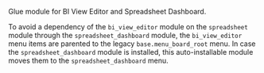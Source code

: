 Glue module for BI View Editor and Spreadsheet Dashboard.

To avoid a dependency of the `bi_view_editor` module on the
`spreadsheet` module through the `spreadsheet_dashboard` module, the
`bi_view_editor` menu items are parented to the legacy
`base.menu_board_root` menu. In case the `spreadsheet_dashboard` module
is installed, this auto-installable module moves them to the
`spreadsheet_dashboard` menu.
